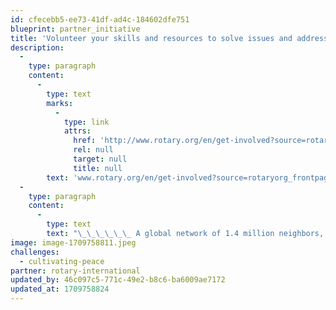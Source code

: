 ```yaml
---
id: cfecebb5-ee73-41df-ad4c-184602dfe751
blueprint: partner_initiative
title: 'Volunteer your skills and resources to solve issues and address community needs.'
description:
  -
    type: paragraph
    content:
      -
        type: text
        marks:
          -
            type: link
            attrs:
              href: 'http://www.rotary.org/en/get-involved?source=rotaryorg_frontpage_hero'
              rel: null
              target: null
              title: null
        text: 'www.rotary.org/en/get-involved?source=rotaryorg_frontpage_hero'
  -
    type: paragraph
    content:
      -
        type: text
        text: "\_\_\_\_\_\_ A global network of 1.4 million neighbors, friends, leaders, and problem solvers who see a world where people unite and take action to create lasting positive change."
image: image-1709758811.jpeg
challenges:
  - cultivating-peace
partner: rotary-international
updated_by: 46c097c5-771c-49e2-b8c6-ba6009ae7172
updated_at: 1709758824
---
```

